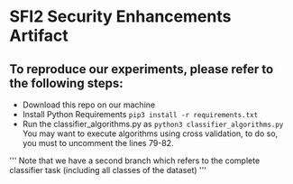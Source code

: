 # SFI2 Security Enhancements Artifact

## To reproduce our experiments, please refer to the following steps:

* Download this repo on our machine
* Install Python Requirements `pip3 install -r requirements.txt`
* Run the classifier_algorithms.py as `python3 classifier_algorithms.py`
    You may want to execute algorithms using cross validation, to do so, you must to uncomment the lines 79-82. 

'''
Note that we have a second branch which refers to the complete classifier task (including all classes of the dataset)
'''